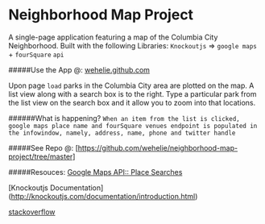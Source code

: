 # Neighborhood Map Project
A single-page application featuring a map of the Columbia City Neighborhood. Built with the following Libraries:  `Knockoutjs` => `google maps` + `fourSquare` `api`

#####Use the App @:
[wehelie.github.com](http://wehelie.github.io/neighborhood-map-project/)

Upon page `load` parks in the Columbia City area are plotted on the map. A list view along with a search box is to the right. Type a particular park from the list view on the search box and it allow you to zoom into that locations.

######What is happening?
`When an item from the list is clicked, google maps place name and fourSquare venues endpoint is populated in the infowindow, namely, address, name, phone and twitter handle`

#####See Repo @: 
[https://github.com/wehelie/neighborhood-map-project/tree/master]

#####Resouces: 
[Google Maps API:: Place Searches](https://developers.google.com/maps/documentation/javascript/examples/place-search)

[Knockoutjs Documentation] (http://knockoutjs.com/documentation/introduction.html)

[stackoverflow](http://stackoverflow.com/questions/12722925/google-maps-and-knockoutjs)
